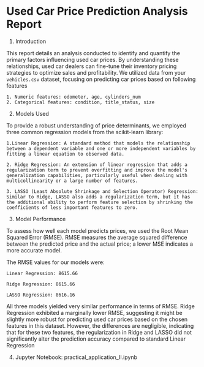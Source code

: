 # Used Car Price Prediction Analysis Report

1. Introduction

This report details an analysis conducted to identify and quantify the primary factors influencing used car prices. By understanding these relationships, used car dealers can fine-tune their inventory pricing strategies to optimize sales and profitability. We utilized data from your `vehicles.csv` dataset, focusing on predicting car prices based on following features

    1. Numeric features: odometer, age, cylinders_num
    2. Categorical features: condition, title_status, size


2.  Models Used

To provide a robust understanding of price determinants, we employed three common regression models from the scikit-learn library:

    1.Linear Regression: A standard method that models the relationship between a dependent variable and one or more independent variables by fitting a linear equation to observed data.

    2. Ridge Regression: An extension of linear regression that adds a regularization term to prevent overfitting and improve the model's generalization capabilities, particularly useful when dealing with multicollinearity or a large number of features.

    3. LASSO (Least Absolute Shrinkage and Selection Operator) Regression: Similar to Ridge, LASSO also adds a regularization term, but it has the additional ability to perform feature selection by shrinking the coefficients of less important features to zero.

3. Model Performance

To assess how well each model predicts prices, we used the Root Mean Squared Error (RMSE). RMSE measures the average squared difference between the predicted price and the actual price; a lower MSE indicates a more accurate model.

The RMSE values for our models were:

    Linear Regression: 8615.66

    Ridge Regression: 8615.66

    LASSO Regression: 8616.16

All three models yielded very similar performance in terms of RMSE. Ridge Regression exhibited a marginally lower RMSE, suggesting it might be slightly more robust for predicting used car prices based on the chosen features in this dataset. However, the differences are negligible, indicating that for these two features, the regularization in Ridge and LASSO did not significantly alter the prediction accuracy compared to standard Linear Regression

4. Jupyter Notebook:  practical_application_II.ipynb